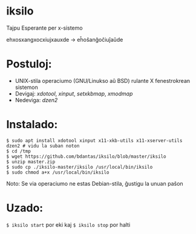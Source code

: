# iksilo
Tajpu Esperante per x-sistemo

ehxosxangxocxiujxauxde -> eĥoŝanĝoĉiuĵaŭde

# Postuloj:
- UNIX-stila operaciumo (GNU/Linukso aŭ BSD) rulante X fenestrokrean sistemon
- Devigaj: *xdotool*, *xinput*, *setxkbmap*, *xmodmap*
- Nedeviga: *dzen2*

# Instalado:
```
$ sudo apt install xdotool xinput x11-xkb-utils x11-xserver-utils dzen2 # vidu la suban noton
$ cd /tmp
$ wget https://github.com/bdantas/iksilo/blob/master/iksilo
$ unzip master.zip
$ sudo cp ./iksilo-master/iksilo /usr/local/bin/iksilo
$ sudo chmod a+x /usr/local/bin/iksilo
```
Noto: Se via operaciumo ne estas Debian-stila, ĝustigu la unuan paŝon

# Uzado:
`$ iksilo start` por eki kaj `$ iksilo stop` por halti
